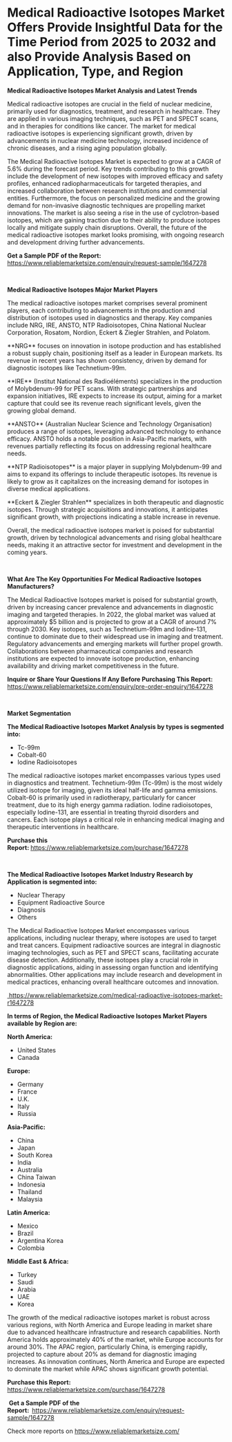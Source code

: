 <p><h1>Medical Radioactive Isotopes Market Offers Provide Insightful Data for the Time Period from 2025 to 2032 and also Provide Analysis Based on Application, Type, and Region</h1></p><p><strong>Medical Radioactive Isotopes Market Analysis and Latest Trends</strong></p>
<p><p>Medical radioactive isotopes are crucial in the field of nuclear medicine, primarily used for diagnostics, treatment, and research in healthcare. They are applied in various imaging techniques, such as PET and SPECT scans, and in therapies for conditions like cancer. The market for medical radioactive isotopes is experiencing significant growth, driven by advancements in nuclear medicine technology, increased incidence of chronic diseases, and a rising aging population globally.</p><p>The Medical Radioactive Isotopes Market is expected to grow at a CAGR of 5.6% during the forecast period. Key trends contributing to this growth include the development of new isotopes with improved efficacy and safety profiles, enhanced radiopharmaceuticals for targeted therapies, and increased collaboration between research institutions and commercial entities. Furthermore, the focus on personalized medicine and the growing demand for non-invasive diagnostic techniques are propelling market innovations. The market is also seeing a rise in the use of cyclotron-based isotopes, which are gaining traction due to their ability to produce isotopes locally and mitigate supply chain disruptions. Overall, the future of the medical radioactive isotopes market looks promising, with ongoing research and development driving further advancements.</p></p>
<p><strong>Get a Sample PDF of the Report:&nbsp;</strong> <a href="https://www.reliablemarketsize.com/enquiry/request-sample/1647278?utm_campaign=1832&utm_medium=2&utm_source=Github&utm_content=ia&utm_term=30012025&utm_id=medical-radioactive-isotopes">https://www.reliablemarketsize.com/enquiry/request-sample/1647278</a></p>
<p>&nbsp;</p>
<p><strong>Medical Radioactive Isotopes Major Market Players</strong></p>
<p><p>The medical radioactive isotopes market comprises several prominent players, each contributing to advancements in the production and distribution of isotopes used in diagnostics and therapy. Key companies include NRG, IRE, ANSTO, NTP Radioisotopes, China National Nuclear Corporation, Rosatom, Nordion, Eckert & Ziegler Strahlen, and Polatom.</p><p>**NRG** focuses on innovation in isotope production and has established a robust supply chain, positioning itself as a leader in European markets. Its revenue in recent years has shown consistency, driven by demand for diagnostic isotopes like Technetium-99m.</p><p>**IRE** (Institut National des Radioéléments) specializes in the production of Molybdenum-99 for PET scans. With strategic partnerships and expansion initiatives, IRE expects to increase its output, aiming for a market capture that could see its revenue reach significant levels, given the growing global demand.</p><p>**ANSTO** (Australian Nuclear Science and Technology Organisation) produces a range of isotopes, leveraging advanced technology to enhance efficacy. ANSTO holds a notable position in Asia-Pacific markets, with revenues partially reflecting its focus on addressing regional healthcare needs.</p><p>**NTP Radioisotopes** is a major player in supplying Molybdenum-99 and aims to expand its offerings to include therapeutic isotopes. Its revenue is likely to grow as it capitalizes on the increasing demand for isotopes in diverse medical applications.</p><p>**Eckert & Ziegler Strahlen** specializes in both therapeutic and diagnostic isotopes. Through strategic acquisitions and innovations, it anticipates significant growth, with projections indicating a stable increase in revenue.</p><p>Overall, the medical radioactive isotopes market is poised for substantial growth, driven by technological advancements and rising global healthcare needs, making it an attractive sector for investment and development in the coming years.</p></p>
<p>&nbsp;</p>
<p><strong>What Are The Key Opportunities For Medical Radioactive Isotopes Manufacturers?</strong></p>
<p><p>The Medical Radioactive Isotopes market is poised for substantial growth, driven by increasing cancer prevalence and advancements in diagnostic imaging and targeted therapies. In 2022, the global market was valued at approximately $5 billion and is projected to grow at a CAGR of around 7% through 2030. Key isotopes, such as Technetium-99m and Iodine-131, continue to dominate due to their widespread use in imaging and treatment. Regulatory advancements and emerging markets will further propel growth. Collaborations between pharmaceutical companies and research institutions are expected to innovate isotope production, enhancing availability and driving market competitiveness in the future.</p></p>
<p><strong>Inquire or Share Your Questions If Any Before Purchasing This Report:</strong> <a href="https://www.reliablemarketsize.com/enquiry/pre-order-enquiry/1647278?utm_campaign=1832&utm_medium=2&utm_source=Github&utm_content=ia&utm_term=30012025&utm_id=medical-radioactive-isotopes">https://www.reliablemarketsize.com/enquiry/pre-order-enquiry/1647278</a></p>
<p>&nbsp;</p>
<p><strong>Market Segmentation</strong></p>
<p><strong>The Medical Radioactive Isotopes Market Analysis by types is segmented into:</strong></p>
<p><ul><li>Tc-99m</li><li>Cobalt-60</li><li>Iodine Radioisotopes</li></ul></p>
<p><p>The medical radioactive isotopes market encompasses various types used in diagnostics and treatment. Technetium-99m (Tc-99m) is the most widely utilized isotope for imaging, given its ideal half-life and gamma emissions. Cobalt-60 is primarily used in radiotherapy, particularly for cancer treatment, due to its high energy gamma radiation. Iodine radioisotopes, especially Iodine-131, are essential in treating thyroid disorders and cancers. Each isotope plays a critical role in enhancing medical imaging and therapeutic interventions in healthcare.</p></p>
<p><strong>Purchase this Report:&nbsp;</strong><a href="https://www.reliablemarketsize.com/purchase/1647278?utm_campaign=1832&utm_medium=2&utm_source=Github&utm_content=ia&utm_term=30012025&utm_id=medical-radioactive-isotopes">https://www.reliablemarketsize.com/purchase/1647278</a></p>
<p>&nbsp;</p>
<p><strong>The Medical Radioactive Isotopes Market Industry Research by Application is segmented into:</strong></p>
<p><ul><li>Nuclear Therapy</li><li>Equipment Radioactive Source</li><li>Diagnosis</li><li>Others</li></ul></p>
<p><p>The Medical Radioactive Isotopes Market encompasses various applications, including nuclear therapy, where isotopes are used to target and treat cancers. Equipment radioactive sources are integral in diagnostic imaging technologies, such as PET and SPECT scans, facilitating accurate disease detection. Additionally, these isotopes play a crucial role in diagnostic applications, aiding in assessing organ function and identifying abnormalities. Other applications may include research and development in medical practices, enhancing overall healthcare outcomes and innovation.</p></p>
<p><a href="https://www.reliablemarketsize.com/medical-radioactive-isotopes-market-r1647278?utm_campaign=1832&utm_medium=2&utm_source=Github&utm_content=ia&utm_term=30012025&utm_id=medical-radioactive-isotopes">&nbsp;https://www.reliablemarketsize.com/medical-radioactive-isotopes-market-r1647278</a></p>
<p><strong>In terms of Region, the Medical Radioactive Isotopes Market Players available by Region are:</strong></p>
<p>
    <p> <strong> North America: </strong>
        <ul>
            <li>United States</li>
            <li>Canada</li>
        </ul>
        </p> 
    <p> <strong> Europe: </strong>
        <ul>
            <li>Germany</li>
            <li>France</li>
            <li>U.K.</li>
            <li>Italy</li>
            <li>Russia</li>
        </ul>
        </p> 
    <p> <strong> Asia-Pacific: </strong>
        <ul>
            <li>China</li>
            <li>Japan</li>
            <li>South Korea</li>
            <li>India</li>
            <li>Australia</li>
            <li>China Taiwan</li>
            <li>Indonesia</li>
            <li>Thailand</li>
            <li>Malaysia</li>
        </ul>
        </p> 
    <p> <strong> Latin America: </strong>
        <ul>
            <li>Mexico</li>
            <li>Brazil</li>
            <li>Argentina Korea</li>
            <li>Colombia</li>
        </ul>
        </p> 
    <p> <strong> Middle East & Africa: </strong>
        <ul>
            <li>Turkey</li>
            <li>Saudi</li>
            <li>Arabia</li>
            <li>UAE</li>
            <li>Korea</li>
        </ul>
    </p>
    </p>
<p><p>The growth of the medical radioactive isotopes market is robust across various regions, with North America and Europe leading in market share due to advanced healthcare infrastructure and research capabilities. North America holds approximately 40% of the market, while Europe accounts for around 30%. The APAC region, particularly China, is emerging rapidly, projected to capture about 20% as demand for diagnostic imaging increases. As innovation continues, North America and Europe are expected to dominate the market while APAC shows significant growth potential.</p></p>
<p><strong>Purchase this Report: </strong><a href="https://www.reliablemarketsize.com/purchase/1647278?utm_campaign=1832&utm_medium=2&utm_source=Github&utm_content=ia&utm_term=30012025&utm_id=medical-radioactive-isotopes">https://www.reliablemarketsize.com/purchase/1647278</a></p>
<p>&nbsp;<strong>Get a Sample PDF of the Report:&nbsp;&nbsp;</strong><a href="https://www.reliablemarketsize.com/enquiry/request-sample/1647278?utm_campaign=1832&utm_medium=2&utm_source=Github&utm_content=ia&utm_term=30012025&utm_id=medical-radioactive-isotopes">https://www.reliablemarketsize.com/enquiry/request-sample/1647278</a></p>
<p><strong></strong></p>
<p>Check more reports on <a href="https://www.reliablemarketsize.com/?utm_campaign=1832&utm_medium=2&utm_source=Github&utm_content=ia&utm_term=30012025&utm_id=medical-radioactive-isotopes">https://www.reliablemarketsize.com/</a></p>